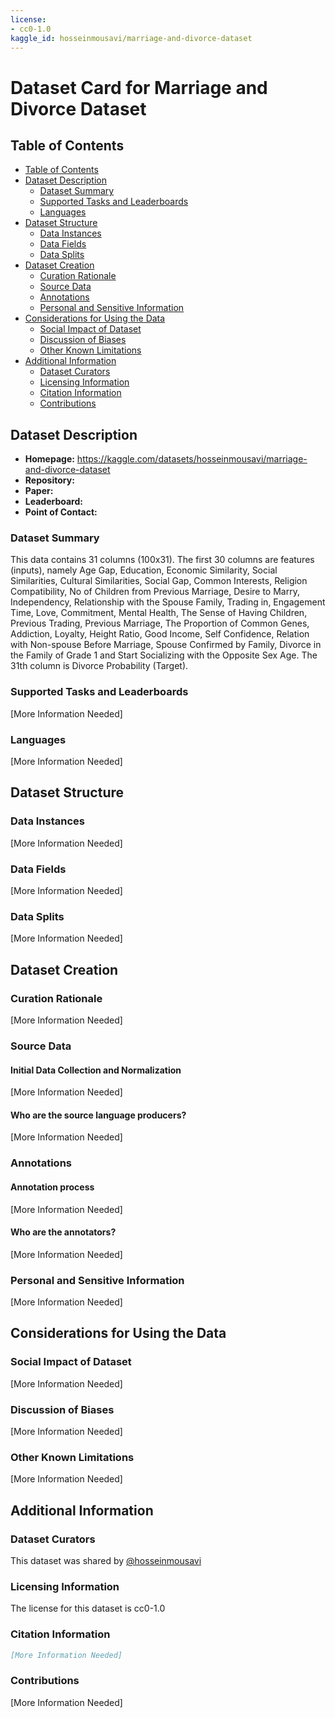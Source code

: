 ```yaml
---
license:
- cc0-1.0
kaggle_id: hosseinmousavi/marriage-and-divorce-dataset
---
```


# Dataset Card for Marriage and Divorce Dataset

## Table of Contents
- [Table of Contents](#table-of-contents)
- [Dataset Description](#dataset-description)
  - [Dataset Summary](#dataset-summary)
  - [Supported Tasks and Leaderboards](#supported-tasks-and-leaderboards)
  - [Languages](#languages)
- [Dataset Structure](#dataset-structure)
  - [Data Instances](#data-instances)
  - [Data Fields](#data-fields)
  - [Data Splits](#data-splits)
- [Dataset Creation](#dataset-creation)
  - [Curation Rationale](#curation-rationale)
  - [Source Data](#source-data)
  - [Annotations](#annotations)
  - [Personal and Sensitive Information](#personal-and-sensitive-information)
- [Considerations for Using the Data](#considerations-for-using-the-data)
  - [Social Impact of Dataset](#social-impact-of-dataset)
  - [Discussion of Biases](#discussion-of-biases)
  - [Other Known Limitations](#other-known-limitations)
- [Additional Information](#additional-information)
  - [Dataset Curators](#dataset-curators)
  - [Licensing Information](#licensing-information)
  - [Citation Information](#citation-information)
  - [Contributions](#contributions)

## Dataset Description

- **Homepage:** https://kaggle.com/datasets/hosseinmousavi/marriage-and-divorce-dataset
- **Repository:**
- **Paper:**
- **Leaderboard:**
- **Point of Contact:**

### Dataset Summary

This data contains 31 columns (100x31). The first 30 columns are features (inputs), namely Age Gap, Education, Economic Similarity, Social Similarities, Cultural Similarities, Social Gap, Common Interests, Religion Compatibility, No of Children from Previous Marriage, Desire to Marry, Independency, Relationship with the Spouse Family, Trading in, Engagement Time, Love, Commitment, Mental Health, The Sense of Having Children, Previous Trading, Previous Marriage, The Proportion of Common Genes, Addiction, Loyalty, Height Ratio, Good Income, Self Confidence, Relation with Non-spouse Before Marriage, Spouse Confirmed by Family, Divorce in the Family of Grade 1 and Start Socializing with the Opposite Sex Age. The 31th column is Divorce Probability (Target).

### Supported Tasks and Leaderboards

[More Information Needed]

### Languages

[More Information Needed]

## Dataset Structure

### Data Instances

[More Information Needed]

### Data Fields

[More Information Needed]

### Data Splits

[More Information Needed]

## Dataset Creation

### Curation Rationale

[More Information Needed]

### Source Data

#### Initial Data Collection and Normalization

[More Information Needed]

#### Who are the source language producers?

[More Information Needed]

### Annotations

#### Annotation process

[More Information Needed]

#### Who are the annotators?

[More Information Needed]

### Personal and Sensitive Information

[More Information Needed]

## Considerations for Using the Data

### Social Impact of Dataset

[More Information Needed]

### Discussion of Biases

[More Information Needed]

### Other Known Limitations

[More Information Needed]

## Additional Information

### Dataset Curators

This dataset was shared by [@hosseinmousavi](https://kaggle.com/hosseinmousavi)

### Licensing Information

The license for this dataset is cc0-1.0

### Citation Information

```bibtex
[More Information Needed]
```

### Contributions

[More Information Needed]